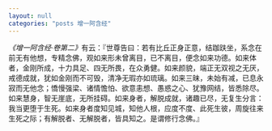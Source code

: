 ```yaml
---
layout: null
categories: "posts 增一阿含经"
---
```

<cite>《增一阿含经·卷第二》</cite>有云：『世尊告曰：若有比丘正身正意，结跏趺坐，系念在前无有他想，专精念佛，观如来形未曾离目，已不离目，便念如来功德。如来体者，金刚所成，十力具足、四无所畏，在众勇健。如来颜貌，端正无双视之无厌，戒德成就，犹如金刚而不可毁，清净无瑕亦如琉璃。如来三昧，未始有减，已息永寂而无他念；憍慢强梁、诸情憺怕、欲意恚想、愚惑之心、犹豫网结，皆悉除尽。如来慧身，智无崖底，无所挂碍。如来身者，解脱成就，诸趣已尽，无复生分言：我当更堕于生死。如来身者度知见城，知他人根，应度不度、此死生彼，周旋往来生死之际；有解脱者、无解脱者，皆具知之。是谓修行念佛。』
